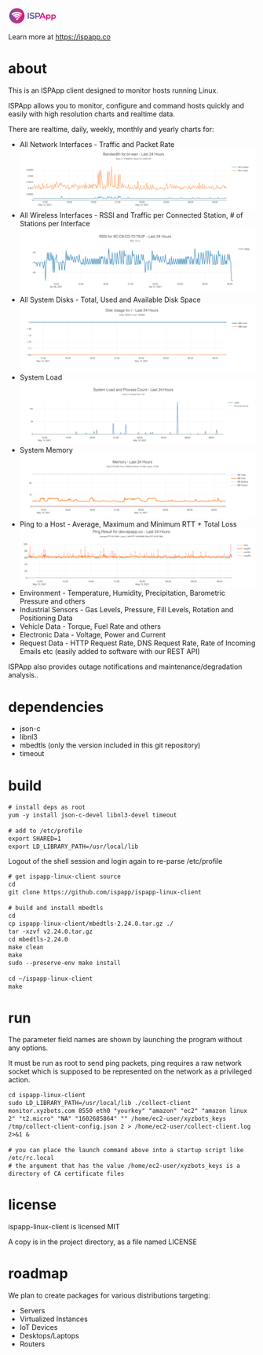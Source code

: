 ![ISPApp Logo](/img/logo.png)

Learn more at https://ispapp.co

# about

This is an ISPApp client designed to monitor hosts running Linux.

ISPApp allows you to monitor, configure and command hosts quickly and easily with high resolution charts and realtime data.

There are realtime, daily, weekly, monthly and yearly charts for:

* All Network Interfaces - Traffic and Packet Rate
![Traffic](/img/if-traffic.png)
* All Wireless Interfaces - RSSI and Traffic per Connected Station, # of Stations per Interface
![RSSI](/img/rssi.png)
* All System Disks - Total, Used and Available Disk Space
![Disk](/img/disk.png)
* System Load
![Load](/img/load.png)
* System Memory
![Memory](/img/memory.png)
* Ping to a Host - Average, Maximum and Minimum RTT + Total Loss
![Ping](/img/ping.png)
* Environment - Temperature, Humidity, Precipitation, Barometric Pressure and others
* Industrial Sensors - Gas Levels, Pressure, Fill Levels, Rotation and Positioning Data
* Vehicle Data - Torque, Fuel Rate and others
* Electronic Data - Voltage, Power and Current
* Request Data - HTTP Request Rate, DNS Request Rate, Rate of Incoming Emails etc (easily added to software with our REST API)

ISPApp also provides outage notifications and maintenance/degradation analysis..

# dependencies

* json-c
* libnl3
* mbedtls (only the version included in this git repository)
* timeout

# build

```
# install deps as root
yum -y install json-c-devel libnl3-devel timeout

# add to /etc/profile
export SHARED=1
export LD_LIBRARY_PATH=/usr/local/lib
```

Logout of the shell session and login again to re-parse /etc/profile

```
# get ispapp-linux-client source
cd
git clone https://github.com/ispapp/ispapp-linux-client

# build and install mbedtls
cd
cp ispapp-linux-client/mbedtls-2.24.0.tar.gz ./
tar -xzvf v2.24.0.tar.gz
cd mbedtls-2.24.0
make clean
make
sudo --preserve-env make install

cd ~/ispapp-linux-client
make
```

# run

The parameter field names are shown by launching the program without any options.

It must be run as root to send ping packets, ping requires a raw network socket which is supposed to be represented on the network as a privileged action.

```
cd ispapp-linux-client
sudo LD_LIBRARY_PATH=/usr/local/lib ./collect-client monitor.xyzbots.com 8550 eth0 "yourkey" "amazon" "ec2" "amazon linux 2" "t2.micro" "NA" "1602685864" "" /home/ec2-user/xyzbots_keys /tmp/collect-client-config.json 2 > /home/ec2-user/collect-client.log 2>&1 &

# you can place the launch command above into a startup script like /etc/rc.local
# the argument that has the value /home/ec2-user/xyzbots_keys is a directory of CA certificate files
```

# license

ispapp-linux-client is licensed MIT

A copy is in the project directory, as a file named LICENSE

# roadmap

We plan to create packages for various distributions targeting:

* Servers
* Virtualized Instances
* IoT Devices
* Desktops/Laptops
* Routers

